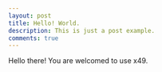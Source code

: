 ```yaml
---
layout: post
title: Hello! World.
description: This is just a post example.
comments: true
---
```


Hello there! You are welcomed to use x49.
